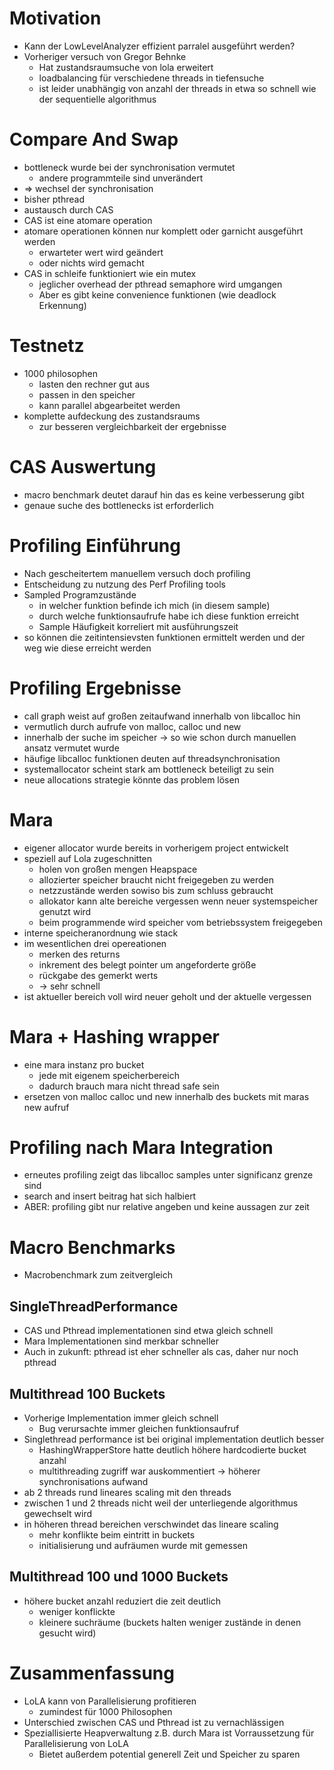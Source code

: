 # Motivation
- Kann der LowLevelAnalyzer effizient parralel ausgeführt werden?
- Vorheriger versuch von Gregor Behnke
    - Hat zustandsraumsuche von lola erweitert
    - loadbalancing für verschiedene threads in tiefensuche
    - ist leider unabhängig von anzahl der threads in etwa so schnell wie der sequentielle algorithmus

# Compare And Swap
- bottleneck wurde bei der synchronisation vermutet
    - andere programmteile sind unverändert
- => wechsel der synchronisation
- bisher pthread
- austausch durch CAS
- CAS ist eine atomare operation
- atomare operationen können nur komplett oder garnicht ausgeführt werden
    - erwarteter wert wird geändert
    - oder nichts wird gemacht
- CAS in schleife funktioniert wie ein mutex
    - jeglicher overhead der pthread semaphore wird umgangen
    - Aber es gibt keine convenience funktionen (wie deadlock Erkennung)

# Testnetz
- 1000 philosophen
    - lasten den rechner gut aus
    - passen in den speicher
    - kann parallel abgearbeitet werden
- komplette aufdeckung des zustandsraums
    - zur besseren vergleichbarkeit der ergebnisse

# CAS Auswertung
- macro benchmark deutet darauf hin das es keine verbesserung gibt
- genaue suche des bottlenecks ist erforderlich

# Profiling Einführung
- Nach gescheitertem manuellem versuch doch profiling
- Entscheidung zu nutzung des Perf Profiling tools
- Sampled Programzustände
    - in welcher funktion befinde ich mich (in diesem sample)
    - durch welche funktionsaufrufe habe ich diese funktion erreicht
    - Sample Häufigkeit korreliert mit ausführungszeit
- so können die zeitintensievsten funktionen ermittelt werden und der weg wie diese erreicht werden

# Profiling Ergebnisse
- call graph weist auf großen zeitaufwand innerhalb von libcalloc hin
- vermutlich durch aufrufe von malloc, calloc und new
- innerhalb der suche im speicher -> so wie schon durch manuellen ansatz vermutet wurde
- häufige libcalloc funktionen deuten auf threadsynchronisation
- systemallocator scheint stark am bottleneck beteiligt zu sein
- neue allocations strategie könnte das problem lösen

# Mara
- eigener allocator wurde bereits in vorherigem project entwickelt
- speziell auf Lola zugeschnitten
    - holen von großen mengen Heapspace
    - allozierter speicher braucht nicht freigegeben zu werden
    - netzzustände werden sowiso bis zum schluss gebraucht
    - allokator kann alte bereiche vergessen wenn neuer systemspeicher genutzt wird
    - beim programmende wird speicher vom betriebssystem freigegeben
- interne speicheranordnung wie stack
- im wesentlichen drei opereationen
    - merken des returns
    - inkrement des belegt pointer um angeforderte größe
    - rückgabe des gemerkt werts
    - -> sehr schnell
- ist aktueller bereich voll wird neuer geholt und der aktuelle vergessen

# Mara + Hashing wrapper
- eine mara instanz pro bucket
    - jede mit eigenem speicherbereich
    - dadurch brauch mara nicht thread safe sein
- ersetzen von malloc calloc und new innerhalb des buckets mit maras new aufruf

# Profiling nach Mara Integration
- erneutes profiling zeigt das libcalloc samples unter significanz grenze sind
- search and insert beitrag hat sich halbiert
- ABER: profiling gibt nur relative angeben und keine aussagen zur zeit

# Macro Benchmarks
- Macrobenchmark zum zeitvergleich

## SingleThreadPerformance
- CAS und Pthread implementationen sind etwa gleich schnell
- Mara Implementationen sind merkbar schneller
- Auch in zukunft: pthread ist eher schneller als cas, daher nur noch pthread

## Multithread 100 Buckets
- Vorherige Implementation immer gleich schnell
    - Bug  verursachte immer gleichen funktionsaufruf
- Singlethread performance ist bei original implementation deutlich besser
    - HashingWrapperStore hatte deutlich höhere hardcodierte bucket anzahl
    - multithreading zugriff war auskommentiert -> höherer synchronisations aufwand
- ab 2 threads rund lineares scaling mit den threads
- zwischen 1 und 2 threads nicht weil der unterliegende algorithmus gewechselt wird
- in höheren thread bereichen verschwindet das lineare scaling
    - mehr konflikte beim eintritt in buckets
    - initialisierung und aufräumen wurde mit gemessen

## Multithread 100 und 1000 Buckets
- höhere bucket anzahl reduziert die zeit deutlich
    - weniger konflickte
    - kleinere suchräume (buckets halten weniger zustände in denen gesucht wird)

# Zusammenfassung
- LoLA kann von Parallelisierung profitieren
    - zumindest für 1000 Philosophen 
- Unterschied zwischen CAS und Pthread ist zu vernachlässigen
- Speziallisierte Heapverwaltung z.B. durch Mara ist Vorraussetzung für Parallelisierung von LoLA
    - Bietet außerdem potential generell Zeit und Speicher zu sparen
